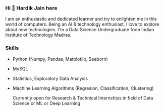 ###                           Hi 👋 Hardik Jain here

I am an enthusiastic and dedicated learner and try to enlighten me in this world of computers. Being an AI & technology enthusiast, I love to explore about new technologies. I'm a Data Science Undergraduate from Indian Institute of Technology Madras.


### Skills
* Python (Numpy, Pandas, Matplotlib, Seaborn)
* MySQL
* Statistics, Exploratory Data Analysis
* Machine Learning Algorithms (Regresion, Classification, Clustering)
  
  Currently open for Research & Technical Internships in field of Data Science or ML or Deep Learning
